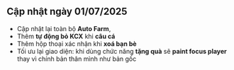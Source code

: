 ## Cập nhật ngày 01/07/2025

- Cập nhật lại toàn bộ **Auto Farm**,
- Thêm **tự động bỏ KCX** khi **câu cá**
- Thêm hộp thoại xác nhận khi **xoá bạn bè**
- Tối ưu lại giao diện: khi dùng chức năng **tặng quà** sẽ **paint focus player** thay vì chính bản thân mình như bản gốc
